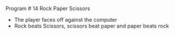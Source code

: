 Program # 14 Rock Paper Scissors

- The player faces off against the computer
- Rock beats Scissors, scissors beat paper and paper beats rock
